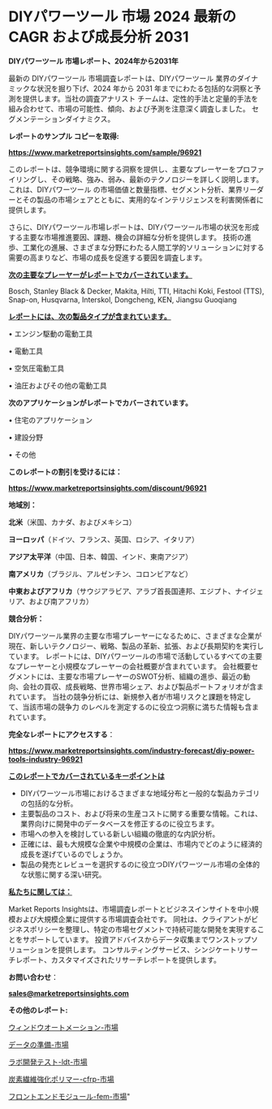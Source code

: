 # DIYパワーツール 市場 2024 最新の CAGR および成長分析 2031

<strong>DIYパワーツール 市場レポート、2024年から2031年</strong>

最新の DIYパワーツール 市場調査レポートは、DIYパワーツール 業界のダイナミックな状況を掘り下げ、2024 年から 2031 年までにわたる包括的な洞察と予測を提供します。当社の調査アナリスト チームは、定性的手法と定量的手法を組み合わせて、市場の可能性、傾向、および予測を注意深く調査しました。 セグメンテーションダイナミクス。



<strong>レポートのサンプル コピーを取得:</strong> <a href=https://www.marketreportsinsights.com/sample/96921>

<strong><u>https://www.marketreportsinsights.com/sample/96921</u></strong></a>

このレポートは、競争環境に関する洞察を提供し、主要なプレーヤーをプロファイリングし、その戦略、強み、弱み、最新のテクノロジーを詳しく説明します。 これは、DIYパワーツール の市場価値と数量指標、セグメント分析、業界リーダーとその製品の市場シェアとともに、実用的なインテリジェンスを利害関係者に提供します。

さらに、DIYパワーツール市場レポートは、DIYパワーツール市場の状況を形成する主要な市場推進要因、課題、機会の詳細な分析を提供します。 技術の進歩、工業化の進展、さまざまな分野にわたる人間工学的ソリューションに対する需要の高まりなど、市場の成長を促進する要因を調査します。



<strong><u>次の主要なプレーヤーがレポートでカバーされています。</u></strong>

Bosch, Stanley Black & Decker, Makita, Hilti, TTI, Hitachi Koki, Festool (TTS), Snap-on, Husqvarna, Interskol, Dongcheng, KEN, Jiangsu Guoqiang



<strong><u><b>レポートには、次の製品タイプが含まれています。</b></u></strong>

• エンジン駆動の電動工具

• 電動工具

• 空気圧電動工具

• 油圧およびその他の電動工具



<strong><b>次のアプリケーションがレポートでカバーされています。</b></strong>

• 住宅のアプリケーション

• 建設分野

• その他



<strong><b>このレポートの割引を受けるには：</b></strong><a href=https://www.marketreportsinsights.com/discount/96921>

<strong><u>https://www.marketreportsinsights.com/discount/96921</u></strong></a>



<strong>地域別：</strong>



<strong>北米</strong>（米国、カナダ、およびメキシコ）



<strong>ヨーロッパ</strong>（ドイツ、フランス、英国、ロシア、イタリア）



<strong>アジア太平洋</strong>（中国、日本、韓国、インド、東南アジア）



<strong>南アメリカ</strong>（ブラジル、アルゼンチン、コロンビアなど）



<strong>中東およびアフリカ</strong>（サウジアラビア、アラブ首長国連邦、エジプト、ナイジェリア、および南アフリカ）



<strong>競合分析：</strong>

DIYパワーツール業界の主要な市場プレーヤーになるために、さまざまな企業が現在、新しいテクノロジー、戦略、製品の革新、拡張、および長期契約を実行しています。 レポートには、DIYパワーツールの市場で活動しているすべての主要なプレーヤーと小規模なプレーヤーの会社概要が含まれています。 会社概要セグメントには、主要な市場プレーヤーのSWOT分析、組織の進歩、最近の動向、会社の買収、成長戦略、世界市場シェア、および製品ポートフォリオが含まれています。 当社の競争分析には、新規参入者が市場リスクと課題を特定して、当該市場の競争力 のレベルを測定するのに役立つ洞察に満ちた情報も含まれています。



<strong>完全なレポートにアクセスする</strong>：

<a href=https://www.marketreportsinsights.com/industry-forecast/diy-power-tools-industry-96921>

<strong><u>https://www.marketreportsinsights.com/industry-forecast/diy-power-tools-industry-96921</u></strong></a>



<strong><u><b>このレポートでカバーされているキーポイントは</b></u></strong>
<ul>
  <li>DIYパワーツール市場におけるさまざまな地域分布と一般的な製品カテゴリの包括的な分析。</li>
  <li>主要製品のコスト、および将来の生産コストに関する重要な情報。これは、業界向けに開発中のデータベースを修正するのに役立ちます。</li>
  <li>市場への参入を検討している新しい組織の徹底的な内訳分析。</li>
  <li>正確には、最も大規模な企業や中規模の企業は、市場内でどのように経済的成長を遂げているのでしょうか。</li>
  <li>製品の発売とレビューを選択するのに役立つDIYパワーツール市場の全体的な状態に関する深い研究。</li>
</ul>


<strong><u><b>私たちに関しては：</b></u></strong>

Market Reports Insightsは、市場調査レポートとビジネスインサイトを中小規模および大規模企業に提供する市場調査会社です。 同社は、クライアントがビジネスポリシーを整理し、特定の市場セグメントで持続可能な開発を実現することをサポートしています。 投資アドバイスからデータ収集までワンストップソリューションを提供します。 コンサルティングサービス、シンジケートリサーチレポート、カスタマイズされたリサーチレポートを提供します。



<strong><b>お問い合わせ</b></strong>：

<a href=mailto:sales@marketreportsinsights.com>

<strong><u>sales@marketreportsinsights.com</u></strong></a>



<strong>その他のレポート:</strong>

<a href=https://www.linkedin.com/pulse/ウィンドウオートメーション-市場-2023-新興市場-将来の動向と市場需要-2030-pr-news-hub-p8baf/>ウィンドウオートメーション-市場</a>

<a href=https://www.linkedin.com/pulse/データの準備-市場-2023-総利益と主要ベンダー-2030-trend-tracking-toolbox-24-analysis-8iimf/>データの準備-市場</a>

<a href=https://www.linkedin.com/pulse/ラボ開発テスト-ldt-市場-2023-swot-分析と成長率-2030-pr-news-hub-l32nf/>ラボ開発テスト-ldt-市場</a>

<a href=https://www.linkedin.com/pulse/炭素繊維強化ポリマー-cfrp-市場-2023-総合分析と事業成長戦略-dwtuf/>炭素繊維強化ポリマー-cfrp-市場</a>

<a href=https://www.linkedin.com/pulse/フロントエンドモジュール-fem-市場-2023-総合分析と事業成長戦略-2030-nwrjf/>フロントエンドモジュール-fem-市場</a>"
